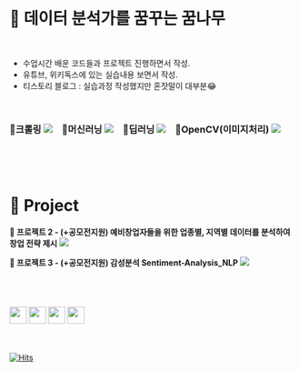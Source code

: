 
# **🌱 데이터 분석가를 꿈꾸는 꿈나무**
<br>

- 수업시간 배운 코드들과 프로젝트 진행하면서 작성.
- 유튜브, 위키독스에 있는 실습내용 보면서 작성.
- 티스토리 블로그 : 실습과정 작성했지만 혼잣말이 대부분😂
<br>

### 💜크롤링 <a href="https://github.com/leo-contigo/Python/tree/main/crawling" target="_blank"><img src="https://img.shields.io/badge/Github-black?style=flat-square&logo=Github&logoColor=white"/></a>　💙머신러닝 <a href="https://github.com/leo-contigo/ML" target="_blank"><img src="https://img.shields.io/badge/Github-black?style=flat-square&logo=Github&logoColor=white"/></a>　💚딥러닝 <a href="https://github.com/leo-contigo/DeepLearning" target="_blank"><img src="https://img.shields.io/badge/Github-black?style=flat-square&logo=Github&logoColor=white"/></a>　💛OpenCV(이미지처리) <a href="https://github.com/leo-contigo/OpenCV" target="_blank"><img src="https://img.shields.io/badge/Github-black?style=flat-square&logo=Github&logoColor=white"/></a>
<br>
<br>
<br>

# 📢 Project 
**📕 프로젝트 2 - (+공모전지원) 예비창업자들을 위한 업종별, 지역별 데이터를 분석하여 창업 전략 제시**
<a href="https://github.com/leo-contigo/Mini-ProJect-2" target="_blank"><img src="https://img.shields.io/badge/Github-black?style=flat-square&logo=Github&logoColor=white"/></a> 
<br>

**📘 프로젝트 3 - (+공모전지원) 감성분석 Sentiment-Analysis_NLP**
<a href="https://github.com/leo-contigo/Project_Sentiment-Analysis_NLP" target="_blank"><img src="https://img.shields.io/badge/Github-black?style=flat-square&logo=Github&logoColor=white"/></a> 
<br>
<br>
<br>
<br>
<br>
<img src="https://img.shields.io/badge/Python-1b303f?style=flat-square&logo=Python&logoColor=white" weight = 20, height = 30/></a> 
<img src="https://img.shields.io/badge/Numpy-4d77cf?style=flat-square&logo=Numpy&logoColor=white" weight = 20, height = 30/></a>
<img src="https://img.shields.io/badge/Pandas-130754?style=flat-square&logo=Pandas&logoColor=white" weight = 20, height = 30/></a>
<img src="https://img.shields.io/badge/tensorflow-ff8500?style=flat-square&logo=tensorflow&logoColor=white" weight = 20, height = 30/></a>
<br>
<br>
<br>

[![Hits](https://hits.seeyoufarm.com/api/count/incr/badge.svg?url=https%3A%2F%2Fgithub.com%2Fleo-contigo&count_bg=%2379C83D&title_bg=%23555555&icon=shell.svg&icon_color=%23E7E7E7&title=hits&edge_flat=false)](https://hits.seeyoufarm.com)




<!--  숨김 내용
## 💎 뚱구리의 소소한 취미


<a href="https://www.youtube.com/channel/UCZwO8ESX1ZS-rpY4nl97VDA" target="_blank"><img src="https://img.shields.io/badge/youtube-FF0000?style=flat-nanum&logo=youtube&logoColor=white"  weight = 20, height = 30/></a>
<a href="https://blog.naver.com/leo-contigo" target="_blank"><img src="https://img.shields.io/badge/blog-28e374?style=flat-nanum&logo=Naver&logoColor=white"  weight = 20, height = 30/></a>
<br>
<br>
<br>
<br>
<br>


[![Hits](https://hits.seeyoufarm.com/api/count/incr/badge.svg?url=https%3A%2F%2Fgithub.com%2Fleo-contigo&count_bg=%2379C83D&title_bg=%23555555&icon=shell.svg&icon_color=%23E7E7E7&title=hits&edge_flat=false)](https://hits.seeyoufarm.com)


--- 여기까지 사용 ↑

  ## 💎 뚱구리의 소소한 취미

- ✔소소한 기록 [<img width="3%" src="https://user-images.githubusercontent.com/113741801/190888324-2208f599-c903-4bac-a9cb-3c0826bc8dc4.png"/>](https://www.youtube.com/channel/UCZwO8ESX1ZS-rpY4nl97VDA)

- ✔즐거운 일상 [<img width="3%" src="https://user-images.githubusercontent.com/113741801/190888809-39cb6dcc-9f03-4332-8c98-4ca71ac5a514.png"/>](https://blog.naver.com/chicyunaa)

유튜브 링크 [![Youtube Badge](https://img.shields.io/badge/Youtube-ff0000?style=flat-square&logo=youtube&link=https://www.youtube.com/channel/UCZwO8ESX1ZS-rpY4nl97VDA)](https://www.youtube.com/channel/UCZwO8ESX1ZS-rpY4nl97VDA )

- 배지 사이트 : https://shields.io/
- 아이콘 : https://simpleicons.org/?q=you

-->
